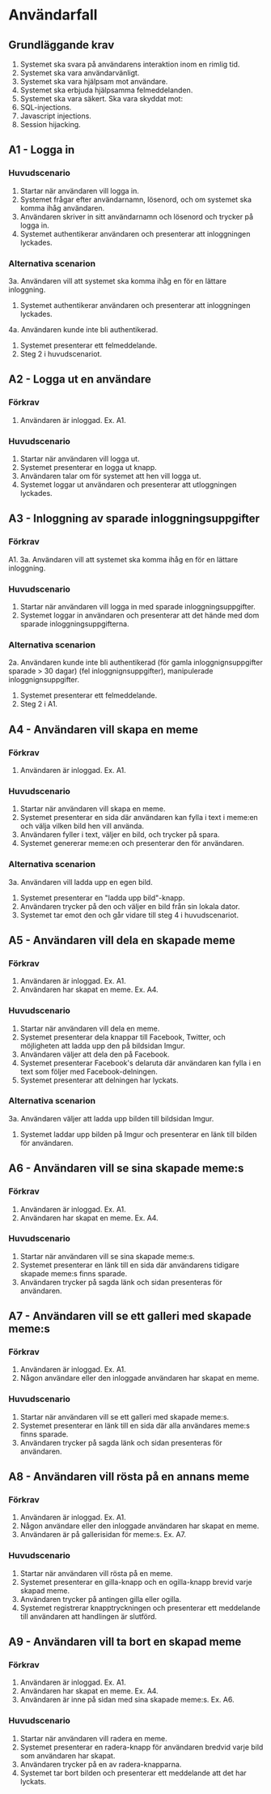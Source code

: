 # Användarfall

## Grundläggande krav
1. Systemet ska svara på användarens interaktion inom en rimlig tid.
2. Systemet ska vara användarvänligt.
  1. Systemet ska vara hjälpsam mot användare.
  2. Systemet ska erbjuda hjälpsamma felmeddelanden.
3. Systemet ska vara säkert. Ska vara skyddat mot:
  1. SQL-injections.
  2. Javascript injections.
  3. Session hijacking.

## A1 - Logga in
### Huvudscenario
1. Startar när användaren vill logga in.
2. Systemet frågar efter användarnamn, lösenord, och om systemet ska komma ihåg användaren.
3. Användaren skriver in sitt användarnamn och lösenord och trycker på logga in.
4. Systemet authentikerar användaren och presenterar att inloggningen lyckades.

### Alternativa scenarion
3a. Användaren vill att systemet ska komma ihåg en för en lättare inloggning.

1. Systemet authentikerar användaren och presenterar att inloggningen lyckades.

4a. Användaren kunde inte bli authentikerad.

1. Systemet presenterar ett felmeddelande.
2. Steg 2 i huvudscenariot.


## A2 - Logga ut en användare
### Förkrav
1. Användaren är inloggad. Ex. A1.

### Huvudscenario
1. Startar när användaren vill logga ut.
2. Systemet presenterar en logga ut knapp.
3. Användaren talar om för systemet att hen vill logga ut.
4. Systemet loggar ut användaren och presenterar att utloggningen lyckades.


## A3 - Inloggning av sparade inloggningsuppgifter
### Förkrav
A1. 3a. Användaren vill att systemet ska komma ihåg en för en lättare inloggning.

### Huvudscenario
1. Startar när användaren vill logga in med sparade inloggningsuppgifter.
2. Systemet loggar in användaren och presenterar att det hände med dom sparade inloggningsuppgifterna.

### Alternativa scenarion
2a. Användaren kunde inte bli authentikerad (för gamla inloggnignsuppgifter sparade > 30 dagar) (fel inloggnignsuppgifter), manipulerade inloggnignsuppgifter.

1. Systemet presenterar ett felmeddelande.
2. Steg 2 i A1.


## A4 - Användaren vill skapa en meme
### Förkrav
1. Användaren är inloggad. Ex. A1.

### Huvudscenario
1. Startar när användaren vill skapa en meme.
2. Systemet presenterar en sida där användaren kan fylla i text i meme:en och välja vilken bild hen vill använda.
3. Användaren fyller i text, väljer en bild, och trycker på spara.
4. Systemet genererar meme:en och presenterar den för användaren.

### Alternativa scenarion
3a. Användaren vill ladda upp en egen bild.

1. Systemet presenterar en "ladda upp bild"-knapp.
2. Användaren trycker på den och väljer en bild från sin lokala dator.
3. Systemet tar emot den och går vidare till steg 4 i huvudscenariot.


## A5 - Användaren vill dela en skapade meme
### Förkrav
1. Användaren är inloggad. Ex. A1.
2. Användaren har skapat en meme. Ex. A4.

### Huvudscenario
1. Startar när användaren vill dela en meme.
2. Systemet presenterar dela knappar till Facebook, Twitter, och möjligheten att ladda upp den på bildsidan Imgur.
3. Användaren väljer att dela den på Facebook.
4. Systemet presenterar Facebook's delaruta där användaren kan fylla i en text som följer med Facebook-delningen.
5. Systemet presenterar att delningen har lyckats.

### Alternativa scenarion
3a. Användaren väljer att ladda upp bilden till bildsidan Imgur.

1. Systemet laddar upp bilden på Imgur och presenterar en länk till bilden för användaren.


## A6 - Användaren vill se sina skapade meme:s
### Förkrav
1. Användaren är inloggad. Ex. A1.
2. Användaren har skapat en meme. Ex. A4.

### Huvudscenario
1. Startar när användaren vill se sina skapade meme:s.
2. Systemet presenterar en länk till en sida där användarens tidigare skapade meme:s finns sparade.
3. Användaren trycker på sagda länk och sidan presenteras för användaren.


## A7 - Användaren vill se ett galleri med skapade meme:s
### Förkrav
1. Användaren är inloggad. Ex. A1.
2. Någon användare eller den inloggade användaren har skapat en meme.

### Huvudscenario
1. Startar när användaren vill se ett galleri med skapade meme:s.
2. Systemet presenterar en länk till en sida där alla användares meme:s finns sparade.
3. Användaren trycker på sagda länk och sidan presenteras för användaren.


## A8 - Användaren vill rösta på en annans meme
### Förkrav
1. Användaren är inloggad. Ex. A1.
2. Någon användare eller den inloggade användaren har skapat en meme.
3. Användaren är på gallerisidan för meme:s. Ex. A7.

### Huvudscenario
1. Startar när användaren vill rösta på en meme.
2. Systemet presenterar en gilla-knapp och en ogilla-knapp brevid varje skapad meme.
3. Användaren trycker på antingen gilla eller ogilla.
4. Systemet registrerar knapptryckningen och presenterar ett meddelande till användaren att handlingen är slutförd.


## A9 - Användaren vill ta bort en skapad meme
### Förkrav
1. Användaren är inloggad. Ex. A1.
2. Användaren har skapat en meme. Ex. A4.
3. Användaren är inne på sidan med sina skapade meme:s. Ex. A6.

### Huvudscenario
1. Startar när användaren vill radera en meme.
2. Systemet presenterar en radera-knapp för användaren bredvid varje bild som användaren har skapat.
3. Användaren trycker på en av radera-knapparna.
4. Systemet tar bort bilden och presenterar ett meddelande att det har lyckats.

